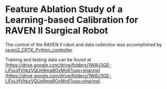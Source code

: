# Feature Ablation Study of a Learning-based Calibration for RAVEN II Surgical Robot

The control of the RAVEN II robot and data collection was accomplished by [raven2_CRTK_Python_controller](https://github.com/uw-biorobotics/raven2_CRTK_Python_controller/tree/main).

Training and testing data can be found at [https://drive.google.com/drive/folders/1W4U3GE-LiFojJjfVhkzVQUe9ma9OvMn6?usp=sharing](https://drive.google.com/drive/folders/1W4U3GE-LiFojJjfVhkzVQUe9ma9OvMn6?usp=sharing).

